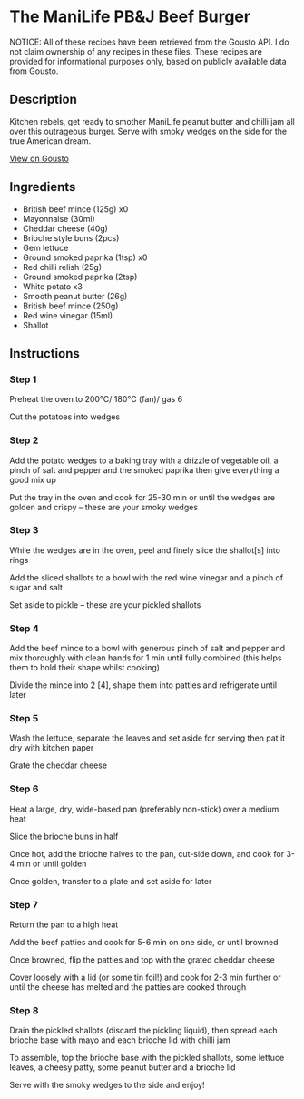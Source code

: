 # The ManiLife PB&J Beef Burger

NOTICE: All of these recipes have been retrieved from the Gousto API. I do not claim ownership of any recipes in these files. These recipes are provided for informational purposes only, based on publicly available data from Gousto.

## Description

Kitchen rebels, get ready to smother ManiLife peanut butter and chilli jam all over this outrageous burger. Serve with smoky wedges on the side for the true American dream.

[View on Gousto](https://www.gousto.co.uk/recipes/cookbook/the-manilife-pb-j-beef-burger)

## Ingredients

- British beef mince (125g) x0
- Mayonnaise (30ml)
- Cheddar cheese (40g)
- Brioche style buns (2pcs)
- Gem lettuce
- Ground smoked paprika (1tsp) x0
- Red chilli relish (25g)
- Ground smoked paprika (2tsp)
- White potato x3
- Smooth peanut butter (26g)
- British beef mince (250g)
- Red wine vinegar (15ml)
- Shallot

## Instructions


### Step 1

Preheat the oven to 200°C/ 180°C (fan)/ gas 6

Cut the potatoes into wedges


### Step 2

Add the potato wedges to a baking tray with a drizzle of vegetable oil, a pinch of salt and pepper and the smoked paprika then give everything a good mix up

Put the tray in the oven and cook for 25-30 min or until the wedges are golden and crispy – these are your smoky wedges


### Step 3

While the wedges are in the oven, peel and finely slice the shallot<span class="text-danger">[s] </span>into rings

Add the sliced shallots to a bowl with the red wine vinegar and a pinch of sugar and salt

Set aside to pickle – these are your pickled shallots


### Step 4

Add the beef mince to a bowl with generous pinch of salt and pepper and mix thoroughly with clean hands for 1 min until fully combined (this helps them to hold their shape whilst cooking)

Divide the mince into 2 <span class="text-danger">[4]</span>, shape them into patties and refrigerate until later


### Step 5

Wash the lettuce, separate the leaves and set aside for serving then pat it dry with kitchen paper

Grate the cheddar cheese


### Step 6

Heat a large, dry, wide-based pan (preferably non-stick) over a medium heat

Slice the brioche buns in half

Once hot, add the brioche halves to the pan, cut-side down, and cook for 3-4 min or until golden

Once golden, transfer to a plate and set aside for later


### Step 7

Return the pan to a high heat

Add the beef patties and cook for 5-6 min on one side, or until browned

Once browned, flip the patties and top with the grated cheddar cheese

Cover loosely with a lid (or some tin foil!) and cook for 2-3 min further or until the cheese has melted and the patties are cooked through

### Step 8

Drain the pickled shallots (discard the pickling liquid), then spread each brioche base with mayo and each brioche lid with chilli jam

To assemble, top the brioche base with the pickled shallots, some lettuce leaves, a cheesy patty, some peanut butter and a brioche lid

Serve with the smoky wedges to the side and enjoy!

